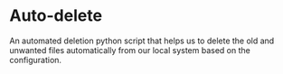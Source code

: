 # Auto-delete
An automated deletion python script that helps us to delete the old and unwanted files automatically from our local system based on the configuration.
